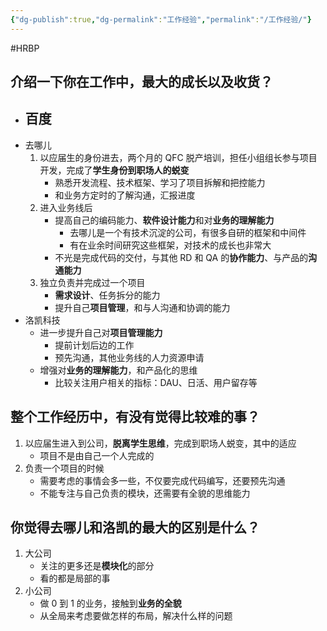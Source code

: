 ```yaml
---
{"dg-publish":true,"dg-permalink":"工作经验","permalink":"/工作经验/"}
---
```



#HRBP 

## 介绍一下你在工作中，最大的成长以及收货？

- 百度
	- 
- 去哪儿
	1. 以应届生的身份进去，两个月的 QFC 脱产培训，担任小组组长参与项目开发，完成了**学生身份到职场人的蜕变**
		- 熟悉开发流程、技术框架、学习了项目拆解和把控能力
		- 和业务方定时的了解沟通，汇报进度
	2. 进入业务线后
		- 提高自己的编码能力、**软件设计能力**和对**业务的理解能力**
			- 去哪儿是一个有技术沉淀的公司，有很多自研的框架和中间件
			- 有在业余时间研究这些框架，对技术的成长也非常大
		- 不光是完成代码的交付，与其他 RD 和 QA 的**协作能力**、与产品的**沟通能力**
	3. 独立负责并完成过一个项目
		- **需求设计**、任务拆分的能力
		- 提升自己**项目管理**，和与人沟通和协调的能力
- 洛凯科技
	- 进一步提升自己对**项目管理能力**
		- 提前计划后边的工作
		- 预先沟通，其他业务线的人力资源申请
	- 增强对**业务的理解能力**，和产品化的思维
		- 比较关注用户相关的指标：DAU、日活、用户留存等

## 整个工作经历中，有没有觉得比较难的事？

1. 以应届生进入到公司，**脱离学生思维**，完成到职场人蜕变，其中的适应
	- 项目不是由自己一个人完成的
2. 负责一个项目的时候
	- 需要考虑的事情会多一些，不仅要完成代码编写，还要预先沟通
	- 不能专注与自己负责的模块，还需要有全貌的思维能力

## 你觉得去哪儿和洛凯的最大的区别是什么？

1. 大公司
	- 关注的更多还是**模块化**的部分
	- 看的都是局部的事
2. 小公司
	- 做 0 到 1 的业务，接触到**业务的全貌**
	- 从全局来考虑要做怎样的布局，解决什么样的问题